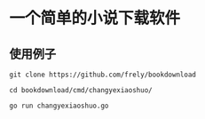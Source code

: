 # 一个简单的小说下载软件

## 使用例子
```shell
git clone https://github.com/frely/bookdownload

cd bookdownload/cmd/changyexiaoshuo/

go run changyexiaoshuo.go
```